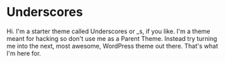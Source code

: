 Underscores
===========

Hi. I'm a starter theme called Underscores or _s, if you like. I'm a theme meant for hacking so don't use me as a Parent Theme. Instead try turning me into the next, most awesome, WordPress theme out there. That's what I'm here for.